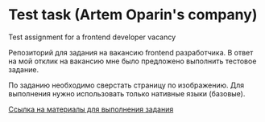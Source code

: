 # Test task (Artem Oparin's company)
 Test assignment for a frontend developer vacancy

Репозиторий для задания на вакансию frontend разработчика. В ответ на мой отклик на вакансию мне было предложено выполнить тестовое задание.   

По заданию необходимо сверстать страницу по изображению. Для выполнения нужно использовать только нативные языки (базовые).    

[Ссылка на материалы для выполнения задания](https://disk.yandex.ru/d/h3jDH36LOmGYkg)
